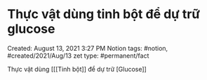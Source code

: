 # Thực vật dùng tinh bột để dự trữ glucose

Created: August 13, 2021 3:27 PM
Notion tags: #notion, #created/2021/Aug/13
zet type: #permanent/fact

Thực vật dùng [[[Tinh bột]]  để dự trữ [Glucose]]